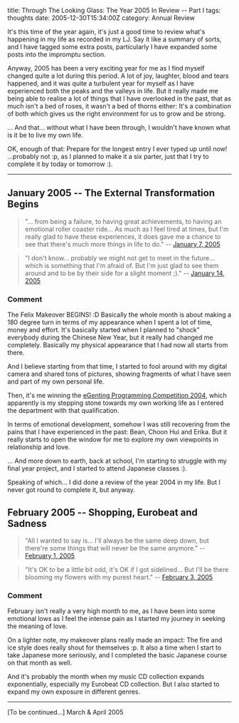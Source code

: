 title: Through The Looking Glass: The Year 2005 In Review -- Part I
tags: thoughts
date: 2005-12-30T15:34:00Z
category: Annual Review

It's this time of the year again, it's just a good time to review what's happening in my life as recorded in my LJ. Say it like a summary of sorts, and I have tagged some extra posts, particularly I have expanded some posts into the impromptu section.

Anyway, 2005 has been a very exciting year for me as I find myself changed quite a lot during this period. A lot of joy, laughter, blood and tears happened, and it was quite a turbulent year for myself as I have experienced both the peaks and the valleys in life. But it really made me being able to realise a lot of things that I have overlooked in the past, that as much isn't a bed of roses, it wasn't a bed of thorns either: It's a combination of both which gives us the right environment for us to grow and be strong.

… And that… without what I have been through, I wouldn't have known what is it be to live my own life.

OK, enough of that: Prepare for the longest entry I ever typed up until now! …probably not :p, as I planned to make it a six parter, just that I try to complete it by today or tomorrow :).

---

## January 2005 -- The External Transformation Begins

> "… from being a failure, to having great achievements, to having an emotional roller coaster ride… As much as I feel tired at times, but I'm really glad to have these experiences, it does gave me a chance to see that there's much more things in life to do."
> -- [January 7, 2005]({filename}/blog/2005/todays-drifting-thoughts-the-year-2004-through-the-looking-glass-part-iv.md)

> "I don't know… probably we might not get to meet in the future… which is something that I'm afraid of. But I'm just glad to see them around and to be by their side for a slight moment ;)."
> -- [January 14, 2005]({filename}/blog/2005/the-heart-throbbing-experience-p.md)

### Comment

The Felix Makeover BEGINS! :D Basically the whole month is about making a 180 degree turn in terms of my appearance when I spent a lot of time, money and effort. It's basically started when I planned to "shock" everybody during the Chinese New Year, but it really had changed me completely. Basically my physical appearance that I had now all starts from there.

And I believe starting from that time, I started to fool around with my digital camera and shared tons of pictures, showing fragments of what I have seen and part of my own personal life.

Then, it's me winning the [eGenting Programming Competition 2004](http://www.genting.com.my/rnd/2004/index.htm), which apparently is my stepping stone towards my own working life as I entered the department with that qualification.

In terms of emotional development, somehow I was still recovering from the pains that I have experienced in the past: Bean, Choon Hui and Erika. But it really starts to open the window for me to explore my own viewpoints in relationship and love.

… And more down to earth, back at school, I'm starting to struggle with my final year project, and I started to attend Japanese classes :).

Speaking of which… I did done a review of the year 2004 in my life. But I never got round to complete it, but anyway.

## February 2005 -- Shopping, Eurobeat and Sadness

> "All I wanted to say is… I'll always be the same deep down, but there're some things that will never be the same anymore."
> -- [February 1, 2005]({filename}/blog/2005/some-things-will-never-be-the-same-anymore.md)

> "It's OK to be a little bit odd, it's OK if I got sidelined… But I'll be there blooming my flowers with my purest heart."
> -- [February 3, 2005]({filename}/blog/2005/korean-food-is-love-heartsheartshearts.md)

### Comment

February isn't really a very high month to me, as I have been into some emotional lows as I feel the intense pain as I started my journey in seeking the meaning of love.

On a lighter note, my makeover plans really made an impact: The fire and ice style does really shout for themselves :p. It also a time when I start to take Japanese more seriously, and I completed the basic Japanese course on that month as well.

And it's probably the month when my music CD collection expands exponentially, especially my Eurobeat CD collection. But I also started to expand my own exposure in different genres.

---

[To be continued…] March & April 2005
